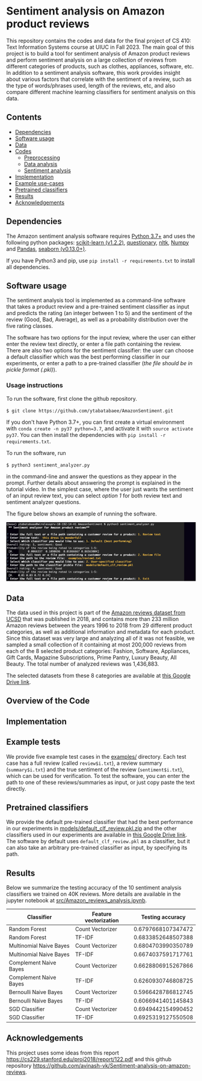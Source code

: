 # Sentiment analysis on Amazon product reviews
This repository contains the codes and data for the final project of CS 410: Text Information Systems course at UIUC in Fall 2023. The main goal of this project is to build a tool for sentiment analysis of Amazon product reviews and perform sentiment analysis on a large collection of reviews from different categories of products, such as clothes, appliances, software, etc. In addition to a sentiment analysis software, this work provides insight about various factors that correlate with the sentiment of a review, such as the type of words/phrases used, length of the reviews, etc, and also compare different machine learning classifiers for sentiment analysis on this data.

## Contents
- [Dependencies](#dependencies)
- [Software usage](#software)
- [Data](#data)
- [Codes](#codes)
  * [Preprocessing](#preprocessing)
  * [Data analysis](#data-analysis)
  * [Sentiment analysis](#training-and-evaluation)
- [Implementation](#implementation)
- [Example use-cases](#examples)
- [Pretrained classifiers](#pretrained-models)
- [Results](#results)
- [Acknowledgements](#acknowledgements)

## Dependencies
The Amazon sentiment analysis software requires [Python 3.7+](https://www.python.org) and uses the following python packages: [scikit-learn (v1.2.2)](https://scikit-learn.org/stable/index.html), [questionary](https://pypi.org/project/questionary/), [nltk](https://www.nltk.org/), [Numpy](https://numpy.org) and [Pandas](https://pandas.pydata.org/), [seaborn (v0.13.0+)](https://seaborn.pydata.org/).

If you have Python3 and pip, use `pip install -r requirements.txt` to install all dependencies.

## Software usage
The sentiment analysis tool is implemented as a command-line software that takes a product review and a pre-trained sentiment classifier as input and predicts the rating (an integer between 1 to 5) and the sentiment of the review (Good, Bad, Average), as well as a probability distribution over the five rating classes.

The software has two options for the input review, where the user can either enter the review text directly, or enter a file path containing the review. There are also two options for the sentiment classifier: the user can choose a default classifier which was the best performing classifier in our experiments, or enter a path to a pre-trained classifier (*the file should be in pickle format (.pkl)*).

### Usage instructions
To run the software, first clone the github repository.

`$ git clone https://github.com/ytabatabaee/AmazonSentiment.git`

If you don't have Python 3.7+, you can first create a virtual environment with `conda create -n py37 python=3.7`, and activate it with `source activate py37`. You can then install the dependencies with `pip install -r requirements.txt`.

To run the software, run

`$ python3 sentiment_analyzer.py`

 in the command-line and answer the questions as they appear in the prompt. Further details about answering the prompt is explained in the tutorial video. In the simplest case, where the user just wants the sentiment of an input review text, you can select *option 1* for both review text and sentiment analyzer questions.

The figure below shows an example of running the software.

![alt text](example-test.png)

## Data

The data used in this project is part of the [Amazon reviews dataset from UCSD](https://nijianmo.github.io/amazon/index.html) that was published in 2018, and contains more than 233 million Amazon reviews between the years 1996 to 2018 from 29 different product categories, as well as additional information and metadata for each product. Since this dataset was very large and analyzing all of it was not feasible, we sampled a small collection of it containing at most 200,000 reviews from each of the 8 selected product categories: Fashion, Software, Appliances, Gift Cards, Magazine Subscriptions, Prime Pantry, Luxury Beauty, All Beauty. The total number of analyzed reviews was 1,436,883.

The selected datasets from these 8 categories are available at [this Google Drive link](https://drive.google.com/drive/folders/1V6-7o-2mcjb5A1VQZEFVC3H-xtkz0PyG?usp=sharing).

## Overview of the Code

## Implementation

## Example tests

We provide five example test cases in the [examples/](https://github.com/ytabatabaee/AmazonSentiment/tree/main/examples) directory. Each test case has a full review (called `review$i.txt`), a review summary (`summary$i.txt`) and the true sentiment of the review (`sentiment$i.txt`), which can be used for verification. To test the software, you can enter the path to one of these reviews/summaries as input, or just copy paste the text directly.

## Pretrained classifiers

We provide the default pre-trained classifier that had the best performance in our experiments in [models/default_clf_review.pkl.zip](https://github.com/ytabatabaee/AmazonSentiment/blob/main/models/default_clf_review.pkl.zip) and the other classifiers used in our experiments are available in [this Google Drive link](https://drive.google.com/drive/folders/1w-muQMsE5ft5N56-1vsrtl1P8hRq7ink?usp=sharing). The software by default uses `default_clf_review.pkl` as a classifier, but it can also take an arbitrary pre-trained classifier as input, by specifying its path.

## Results

Below we summarize the testing accuracy of the 10 sentiment analysis classifiers we trained on 40K reviews. More details are available in the jupyter notebook at [src/Amazon_reviews_analysis.ipynb](https://github.com/ytabatabaee/AmazonSentiment/blob/main/src/Amazon_reviews_analysis.ipynb).

| Classifier      | Feature vectorization    |Testing accuracy    |
| ----------- | ----------- | ----------- |
| Random Forest    |   Count Vectorizer      | 0.6797668107347472 |
| Random Forest    |   TF-IDF      | 0.6833852648507388 |
| Multinomial Naive Bayes    |   Count Vectorizer      |  0.6804703990350789 |
| Multinomial Naive Bayes    |   TF-IDF      |  0.6674037591717761 |
| Complement Naive Bayes    |    Count Vectorizer     | 0.6628806915267866 |
| Complement Naive Bayes    |     TF-IDF    | 0.6260930746808725 |
| Bernoulli Naive Bayes    |     Count Vectorizer    | 0.5966428786812745 |
| Bernoulli Naive Bayes    |     TF-IDF    | 0.6066941401145843 |
| SGD Classifier     |     Count Vectorizer    |     0.6949442154990452     |
| SGD Classifier     |     TF-IDF    |     0.6925319127550508     |

## Acknowledgements
This project uses some ideas from this report https://cs229.stanford.edu/proj2018/report/122.pdf and this github repository https://github.com/avinash-vk/Sentiment-analysis-on-amazon-reviews.
